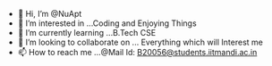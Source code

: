 - 👋 Hi, I’m @NuApt 
- 👀 I’m interested in ...Coding and Enjoying Things
- 🌱 I’m currently learning ...B.Tech CSE 
- 💞️ I’m looking to collaborate on ... Everything which will Interest me
- 📫 How to reach me ...@Mail Id: B20056@students.iitmandi.ac.in

<!---
NuApt/NuApt is a ✨ special ✨ repository because its `README.md` (this file) appears on your GitHub profile.
You can click the Preview link to take a look at your changes.
--->
